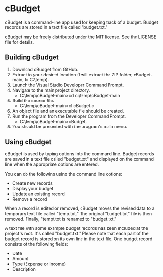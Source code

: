 # cBudget  

cBudget is a command-line app used for keeping track of a budget. Budget records are stored in a text file called "budget.txt."

cBudget may be freely distributed under the MIT license. See the LICENSE file for details.

## Building cBudget  

1. Download cBudget from GitHub.
2. Extract to your desired location (I will extract the ZIP folder, cBudget-main, to C:\temp\).
3. Launch the Visual Studio Developer Command Prompt.
4. Navigate to the main project directory.
   - C:\temp\cBudget-main>cd c:\temp\cBudget-main
5. Build the source file.
   - C:\temp\cBudget-main>cl cBudget.c
6. An object file and an executable file should be created.
7. Run the program from the Developer Command Prompt.
   - C:\temp\cBudget-main>cBudget.
8. You should be presented with the program's main menu.

## Using cBudget  

cBudget is used by typing options into the command line. Budget records are saved in a text file called "budget.txt" and displayed on the command line when the appropriate options are entered.

You can do the following using the command line options:
- Create new records
- Display your budget
- Update an existing record
- Remove a record

When a record is edited or removed, cBudget moves the revised data to a temporary text file called "temp.txt." The original "budget.txt" file is then removed. Finally, "tempt.txt is renamed to "budget.txt."

A text file with some example budget records has been included at the project's root. It's called "budget.txt." Please note that each part of the budget record is stored on its own line in the text file. One budget record consists of the following fields:
- Date
- Amount
- Type (Expense or Income)
- Description

